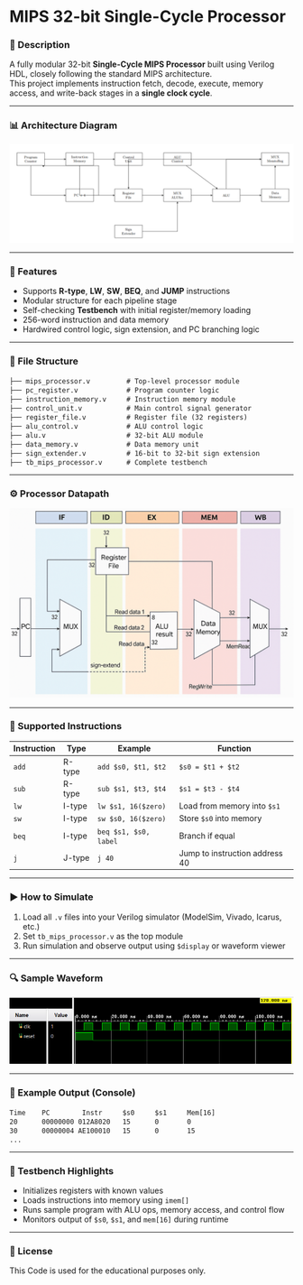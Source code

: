# MIPS 32-bit Single-Cycle Processor

### 📝 Description
A fully modular 32-bit **Single-Cycle MIPS Processor** built using Verilog HDL, closely following the standard MIPS architecture.  
This project implements instruction fetch, decode, execute, memory access, and write-back stages in a **single clock cycle**.

---

### 📊 Architecture Diagram  
![MIPS Architecture Block Diagram](https://github.com/Srikar109755/32-bit-Single_Cycle-MIPS-processor/blob/main/images/Block_Diagram.png)

---

### 🧩 Features
- Supports **R-type**, **LW**, **SW**, **BEQ**, and **JUMP** instructions  
- Modular structure for each pipeline stage  
- Self-checking **Testbench** with initial register/memory loading  
- 256-word instruction and data memory  
- Hardwired control logic, sign extension, and PC branching logic

---

### 📂 File Structure
```
├── mips_processor.v         # Top-level processor module
├── pc_register.v            # Program counter logic
├── instruction_memory.v     # Instruction memory module
├── control_unit.v           # Main control signal generator
├── register_file.v          # Register file (32 registers)
├── alu_control.v            # ALU control logic
├── alu.v                    # 32-bit ALU module
├── data_memory.v            # Data memory unit
├── sign_extender.v          # 16-bit to 32-bit sign extension
├── tb_mips_processor.v      # Complete testbench
```

---

### ⚙️ Processor Datapath  
![MIPS Datapath Diagram](https://github.com/Srikar109755/32-bit-Single_Cycle-MIPS-processor/blob/main/images/DataPath_Diagram.png)

---

### 📌 Supported Instructions
| Instruction | Type   | Example               | Function                                |
|------------|--------|------------------------|------------------------------------------|
| `add`      | R-type | `add $s0, $t1, $t2`    | `$s0 = $t1 + $t2`                        |
| `sub`      | R-type | `sub $s1, $t3, $t4`    | `$s1 = $t3 - $t4`                        |
| `lw`       | I-type | `lw $s1, 16($zero)`    | Load from memory into `$s1`             |
| `sw`       | I-type | `sw $s0, 16($zero)`    | Store `$s0` into memory                 |
| `beq`      | I-type | `beq $s1, $s0, label`  | Branch if equal                         |
| `j`        | J-type | `j 40`                 | Jump to instruction address 40          |

---

### ▶️ How to Simulate
1. Load all `.v` files into your Verilog simulator (ModelSim, Vivado, Icarus, etc.)
2. Set `tb_mips_processor.v` as the top module
3. Run simulation and observe output using `$display` or waveform viewer

---

### 🔍 Sample Waveform  
![Simulation Waveform](https://github.com/Srikar109755/32-bit-Single_Cycle-MIPS-processor/blob/main/Outputs/Waveform.png)

---

### 📌 Example Output (Console)
```
Time    PC        Instr     $s0     $s1     Mem[16]
20      00000000 012A8020   15      0       0
30      00000004 AE100010   15      0       15
...
```

---

### 🧪 Testbench Highlights
- Initializes registers with known values  
- Loads instructions into memory using `imem[]`  
- Runs sample program with ALU ops, memory access, and control flow  
- Monitors output of `$s0`, `$s1`, and `mem[16]` during runtime  

---

### 📜 License
This Code is used for the educational purposes only.

</details>
